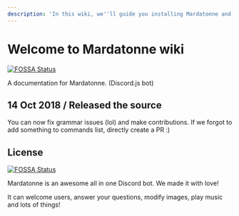 ```yaml
---
description: 'In this wiki, we''ll guide you installing Mardatonne and getting it working.'
---
```


# Welcome to Mardatonne wiki

[![FOSSA Status](https://app.fossa.io/api/projects/git%2Bgithub.com%2FNeotiDev%2Fmardatonne-doc.svg?type=shield)](https://app.fossa.io/projects/git%2Bgithub.com%2FNeotiDev%2Fmardatonne-doc?ref=badge_shield)

A documentation for Mardatonne. \(Discord.js bot\)

## 14 Oct 2018 / Released the source

You can now fix grammar issues \(lol\) and make contributions. If we forgot to add something to commands list, directly create a PR :\)

## License

[![FOSSA Status](https://app.fossa.io/api/projects/git%2Bgithub.com%2FNeotiDev%2Fmardatonne-doc.svg?type=large)](https://app.fossa.io/projects/git%2Bgithub.com%2FNeotiDev%2Fmardatonne-doc?ref=badge_large)

Mardatonne is an awesome all in one Discord bot. We made it with love!

It can welcome users, answer your questions, modify images, play music and lots of things!

